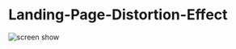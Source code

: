 # Landing-Page-Distortion-Effect
![screen show](https://github.com/Gor3a/Landing-Page-Distortion-Effect/screenshot.png)
